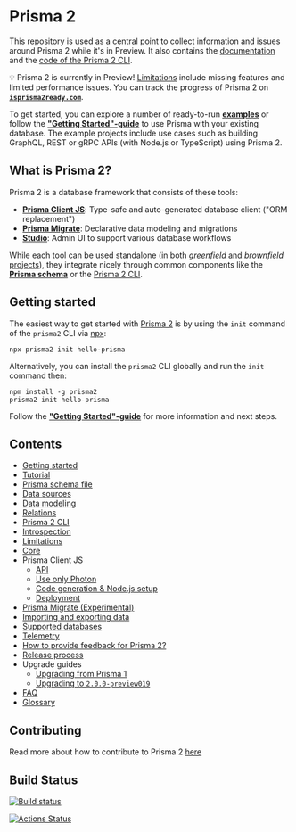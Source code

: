 # Prisma 2

This repository is used as a central point to collect information and issues around Prisma 2 while it's in Preview. It also contains the [documentation](./docs) and the [code of the Prisma 2 CLI](./cli).

💡 Prisma 2 is currently in Preview! [Limitations](./docs/limitations.md) include missing features and limited performance issues. You can track the progress of Prisma 2 on [**`isprisma2ready.com`**](https://www.isprisma2ready.com).

To get started, you can explore a number of ready-to-run [**examples**](https://github.com/prisma/prisma-examples/tree/prisma2) or follow the [**"Getting Started"-guide**](./docs/getting-started.md) to use Prisma with your existing database. The example projects include use cases such as building GraphQL, REST or gRPC APIs (with Node.js or TypeScript) using Prisma 2.

## What is Prisma 2?

Prisma 2 is a database framework that consists of these tools:

- [**Prisma Client JS**](https://github.com/prisma/prisma-client-js): Type-safe and auto-generated database client ("ORM replacement")
- [**Prisma Migrate**](https://github.com/prisma/lift): Declarative data modeling and migrations
- [**Studio**](https://github.com/prisma/studio): Admin UI to support various database workflows

While each tool can be used standalone (in both [_greenfield_ and _brownfield_ projects](https://en.wikipedia.org/wiki/Brownfield_(software_development))), they integrate nicely through common components like the [**Prisma schema**](./docs/prisma-schema-file.md) or the [Prisma 2 CLI](./docs/prisma2-cli.md).

## Getting started

The easiest way to get started with [Prisma 2](https://github.com/prisma/prisma-client-js) is by using the `init` command of the `prisma2` CLI via [npx](https://github.com/npm/npx):

```
npx prisma2 init hello-prisma
```

Alternatively, you can install the `prisma2` CLI globally and run the `init` command then:

```
npm install -g prisma2
prisma2 init hello-prisma
```

Follow the [**"Getting Started"-guide**](./docs/getting-started.md) for more information and next steps.

## Contents

- [Getting started](./docs/getting-started.md)
- [Tutorial](./docs/tutorial.md)
- [Prisma schema file](./docs/prisma-schema-file.md)
- [Data sources](./docs/data-sources.md)
- [Data modeling](./docs/data-modeling.md)
- [Relations](./docs/relations.md)
- [Prisma 2 CLI](./docs/prisma2-cli.md)
- [Introspection](./docs/introspection.md)
- [Limitations](./docs/limitations.md)
- [Core](./docs/core)
- Prisma Client JS
  - [API](./docs/prisma-client-js/api.md)
  - [Use only Photon](./docs/prisma-client-js/use-only-prisma-client-js.md)
  - [Code generation & Node.js setup](./docs/prisma-client-js/codegen-and-node-setup.md)
  - [Deployment](./docs/prisma-client-js/deployment.md)
- [Prisma Migrate (Experimental)](./docs/prisma-migrate)
- [Importing and exporting data](./docs/import-and-export-data)
- [Supported databases](./docs/supported-databases.md)
- [Telemetry](./docs/telemetry.md)
- [How to provide feedback for Prisma 2?](./docs/prisma2-feedback.md)
- [Release process](./docs/releases.md)
- Upgrade guides
  - [Upgrading from Prisma 1](./docs/upgrade-guides/upgrading-from-prisma-1.md)
  - [Upgrading to `2.0.0-preview019`](./docs/upgrade-guides/upgrading-to-preview019.md)
- [FAQ](./docs/faq.md)
- [Glossary](./docs/glossary.md)

## Contributing

Read more about how to contribute to Prisma 2 [here](https://github.com/prisma/prisma2/blob/master/CONTRIBUTING.md)

## Build Status

[![Build status](https://badge.buildkite.com/590e1981074b70961362481ad8319a831b44a38c5d468d6408.svg)](https://buildkite.com/prisma/prisma2-test)

 [![Actions Status](https://github.com/prisma/prisma2-e2e-tests/workflows/test/badge.svg)](https://github.com/prisma/prisma2-e2e-tests/actions)
